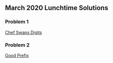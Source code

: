## March 2020 Lunchtime Solutions

### Problem 1

[Chef Swaps Digits](https://www.codechef.com/LTIME82B/problems/SWPDGT)

### Problem 2

[Good Prefix](https://www.codechef.com/LTIME82B/problems/PRFXGD)
